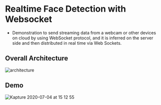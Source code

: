 # Realtime Face Detection with Websocket
- Demonstration to send streaming data from a webcam or other devices on cloud by using WebSocket protocol, and it is inferred on the server side and then distributed in real time via Web Sockets.

## Overall Architecture
![architecture](https://user-images.githubusercontent.com/12205695/86506478-92333000-be0a-11ea-96bd-de1ae045047c.jpg)

## Demo
![Kapture 2020-07-04 at 15 12 55](https://user-images.githubusercontent.com/12205695/86506275-e3dabb00-be08-11ea-870f-363d89f51645.gif)
